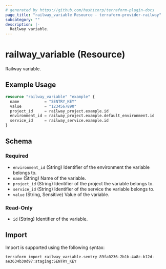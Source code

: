 ```yaml
---
# generated by https://github.com/hashicorp/terraform-plugin-docs
page_title: "railway_variable Resource - terraform-provider-railway"
subcategory: ""
description: |-
  Railway variable.
---
```


# railway_variable (Resource)

Railway variable.

## Example Usage

```terraform
resource "railway_variable" "example" {
  name           = "SENTRY_KEY"
  value          = "1234567890"
  project_id     = railway_project.example.id
  environment_id = railway_project.example.default_environment.id
  service_id     = railway_service.example.id
}
```

<!-- schema generated by tfplugindocs -->
## Schema

### Required

- `environment_id` (String) Identifier of the environment the variable belongs to.
- `name` (String) Name of the variable.
- `project_id` (String) Identifier of the project the variable belongs to.
- `service_id` (String) Identifier of the service the variable belongs to.
- `value` (String, Sensitive) Value of the variable.

### Read-Only

- `id` (String) Identifier of the variable.

## Import

Import is supported using the following syntax:

```shell
terraform import railway_variable.sentry 89fa0236-2b1b-4a8c-b12d-ae3634b30d97:staging:SENTRY_KEY
```
